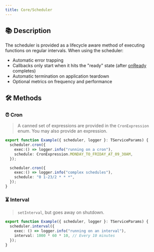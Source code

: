 ```yaml
---
title: Core/Scheduler
---
```


## 📚 Description

The scheduler is provided as a lifecycle aware method of executing functions on regular intervals. When using the scheduler:

- Automatic error trapping
- Callbacks only start when it hits the "ready" state (after [onReady](/core/lifecycle/onReady) completes)
- Automatic termination on application teardown
- Optional metrics on frequency and performance

## 🛠 Methods

### ⏰ Cron

> A canned set of expressions are provided in the `CronExpression` enum. You may also provide an expression.

```typescript
export function Example({ scheduler, logger }: TServiceParams) {
  scheduler.cron({
    exec:() => logger.info("running on a cron"),
    schedule: CronExpression.MONDAY_TO_FRIDAY_AT_09_30AM,
  });

  scheduler.cron({
    exec:() => logger.info("complex schedules"),
    schedule: "0 1-23/2 * * *",
  });
}
```

### ⏳ Interval

> `setInterval`, but goes away on shutdown.

```typescript
export function Example({ scheduler, logger }: TServiceParams) {
  scheduler.interval({
    exec: () => logger.info("running on an interval"),
    interval: 1000 * 60 * 10, // Every 10 minutes
  });
}
```
